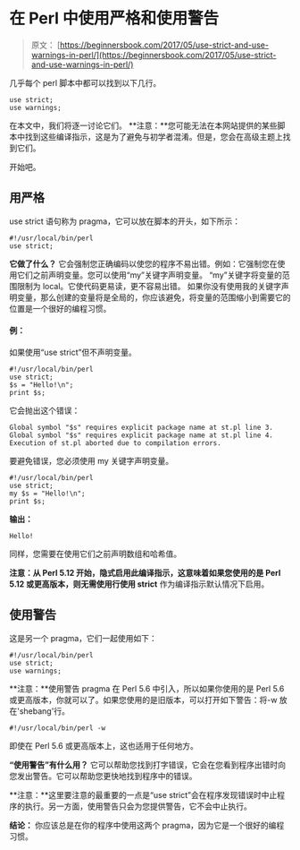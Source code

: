 # 在 Perl 中使用严格和使用警告

> 原文： [https://beginnersbook.com/2017/05/use-strict-and-use-warnings-in-perl/](https://beginnersbook.com/2017/05/use-strict-and-use-warnings-in-perl/)

几乎每个 perl 脚本中都可以找到以下几行。

```
use strict;
use warnings;
```

在本文中，我们将逐一讨论它们。
**注意：**您可能无法在本网站提供的某些脚本中找到这些编译指示，这是为了避免与初学者混淆。但是，您会在高级主题上找到它们。

开始吧。

## 用严格

use strict 语句称为 pragma，它可以放在脚本的开头，如下所示：

```
#!/usr/local/bin/perl 
use strict;
```

**它做了什么？**
它会强制您正确编码以使您的程序不易出错。例如：它强制您在使用它们之前声明变量。您可以使用“my”关键字声明变量。 “my”关键字将变量的范围限制为 local。它使代码更易读，更不容易出错。
如果你没有使用我的关键字声明变量，那么创建的变量将是全局的，你应该避免，将变量的范围缩小到需要它的位置是一个很好的编程习惯。

#### 例：

如果使用“use strict”但不声明变量。

```
#!/usr/local/bin/perl 
use strict;
$s = "Hello!\n";
print $s;
```

它会抛出这个错误：

```
Global symbol "$s" requires explicit package name at st.pl line 3.
Global symbol "$s" requires explicit package name at st.pl line 4.
Execution of st.pl aborted due to compilation errors.
```

要避免错误，您必须使用 my 关键字声明变量。

```
#!/usr/local/bin/perl 
use strict;
my $s = "Hello!\n";
print $s;
```

**输出：**

```
Hello!
```

同样，您需要在使用它们之前声明数组和哈希值。

**注意：**从 Perl 5.12 开始，隐式启用此编译指示，这意味着如果您使用的是 Perl 5.12 或更高版本，则无需使用行**使用 strict** 作为编译指示默认情况下启用。

## 使用警告

这是另一个 pragma，它们一起使用如下：

```
#!/usr/local/bin/perl 
use strict;
use warnings;
```

**注意：**使用警告 pragma 在 Perl 5.6 中引入，所以如果你使用的是 Perl 5.6 或更高版本，你就可以了。如果您使用的是旧版本，可以打开如下警告：将-w 放在'shebang'行。

```
#!/usr/local/bin/perl -w
```

即使在 Perl 5.6 或更高版本上，这也适用于任何地方。

**“使用警告”有什么用？**
它可以帮助您找到打字错误，它会在您看到程序出错时向您发出警告。它可以帮助您更快地找到程序中的错误。

**注意：**这里要注意的最重要的一点是“use strict”会在程序发现错误时中止程序的执行。另一方面，使用警告只会为您提供警告，它不会中止执行。

**结论：**
你应该总是在你的程序中使用这两个 pragma，因为它是一个很好的编程习惯。